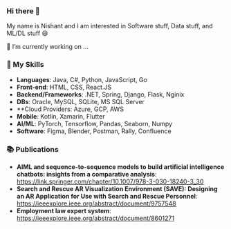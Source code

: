 ### Hi there 👋

My name is Nishant and I am interested in Software stuff, Data stuff, and ML/DL stuff 😄

🔭 I’m currently working on ...

### 🌱 My Skills

* **Languages**: Java, C#, Python, JavaScript, Go
* **Front-end**: HTML, CSS, React.JS
* **Backend/Frameworks**: .NET, Spring, Django, Flask, Nginix
* **DBs**: Oracle, MySQL, SQLite, MS SQL Server
* **Cloud Providers: Azure, GCP, AWS
* **Mobile**: Kotlin, Xamarin, Flutter
* **AI/ML**: PyTorch, Tensorflow, Pandas, Seaborn, Numpy
* **Software**: Figma, Blender, Postman, Rally, Confluence

### 📚 Publications

* **AIML and sequence-to-sequence models to build artificial intelligence chatbots: insights from a comparative analysis**: https://link.springer.com/chapter/10.1007/978-3-030-18240-3_30
* **Search and Rescue AR Visualization Environment (SAVE): Designing an AR Application for Use with Search and Rescue Personnel**: https://ieeexplore.ieee.org/abstract/document/9757548
* **Employment law expert system**: https://ieeexplore.ieee.org/abstract/document/8601271

<!--


**nishkt/nishkt** is a ✨ _special_ ✨ repository because its `README.md` (this file) appears on your GitHub profile.

Here are some ideas to get you started:

- 🔭 I’m currently working on ...
- 🌱 I’m currently learning ...
- 👯 I’m looking to collaborate on ...
- 🤔 I’m looking for help with ...
- 💬 Ask me about ...
- 📫 How to reach me: ...
- 😄 Pronouns: ...
- ⚡ Fun fact: ...
-->
